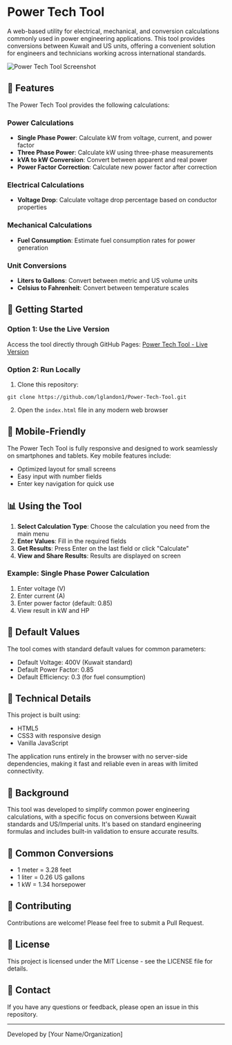# Power Tech Tool

A web-based utility for electrical, mechanical, and conversion calculations commonly used in power engineering applications. This tool provides conversions between Kuwait and US units, offering a convenient solution for engineers and technicians working across international standards.

![Power Tech Tool Screenshot](https://user-images.githubusercontent.com/YOUR_USERNAME/Power-Tech-Tool/main/screenshot.png)

## 🔧 Features

The Power Tech Tool provides the following calculations:

### Power Calculations
- **Single Phase Power**: Calculate kW from voltage, current, and power factor
- **Three Phase Power**: Calculate kW using three-phase measurements
- **kVA to kW Conversion**: Convert between apparent and real power
- **Power Factor Correction**: Calculate new power factor after correction

### Electrical Calculations
- **Voltage Drop**: Calculate voltage drop percentage based on conductor properties

### Mechanical Calculations
- **Fuel Consumption**: Estimate fuel consumption rates for power generation

### Unit Conversions
- **Liters to Gallons**: Convert between metric and US volume units
- **Celsius to Fahrenheit**: Convert between temperature scales

## 🚀 Getting Started

### Option 1: Use the Live Version
Access the tool directly through GitHub Pages:
[Power Tech Tool - Live Version](https://lglandon1.github.io/Power-Tech-Tool/)

### Option 2: Run Locally
1. Clone this repository:
```
git clone https://github.com/lglandon1/Power-Tech-Tool.git
```
2. Open the `index.html` file in any modern web browser

## 📱 Mobile-Friendly

The Power Tech Tool is fully responsive and designed to work seamlessly on smartphones and tablets. Key mobile features include:
- Optimized layout for small screens
- Easy input with number fields
- Enter key navigation for quick use

## 📊 Using the Tool

1. **Select Calculation Type**: Choose the calculation you need from the main menu
2. **Enter Values**: Fill in the required fields
3. **Get Results**: Press Enter on the last field or click "Calculate"
4. **View and Share Results**: Results are displayed on screen

### Example: Single Phase Power Calculation
1. Enter voltage (V)
2. Enter current (A)
3. Enter power factor (default: 0.85)
4. View result in kW and HP

## 🔄 Default Values

The tool comes with standard default values for common parameters:
- Default Voltage: 400V (Kuwait standard)
- Default Power Factor: 0.85
- Default Efficiency: 0.3 (for fuel consumption)

## 🧩 Technical Details

This project is built using:
- HTML5
- CSS3 with responsive design
- Vanilla JavaScript

The application runs entirely in the browser with no server-side dependencies, making it fast and reliable even in areas with limited connectivity.

## 📜 Background

This tool was developed to simplify common power engineering calculations, with a specific focus on conversions between Kuwait standards and US/Imperial units. It's based on standard engineering formulas and includes built-in validation to ensure accurate results.

## 🔄 Common Conversions

- 1 meter = 3.28 feet
- 1 liter = 0.26 US gallons
- 1 kW = 1.34 horsepower

## 🤝 Contributing

Contributions are welcome! Please feel free to submit a Pull Request.

## 📄 License

This project is licensed under the MIT License - see the LICENSE file for details.

## 📧 Contact

If you have any questions or feedback, please open an issue in this repository.

---

Developed by [Your Name/Organization]